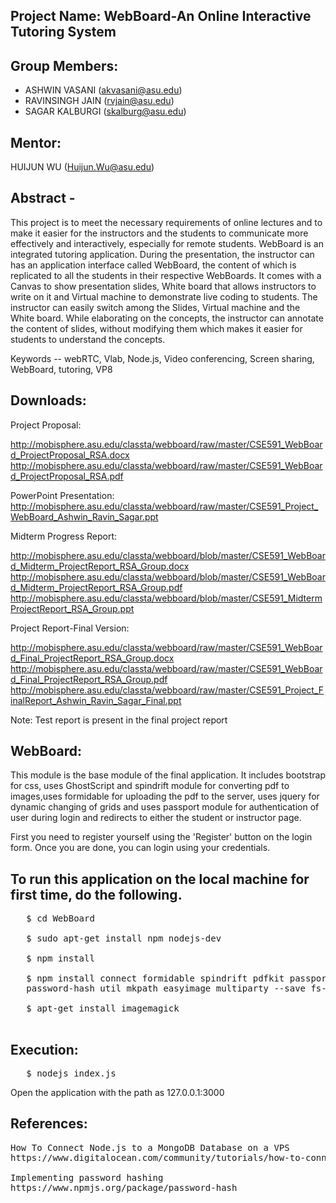 ## Project Name: WebBoard-An Online Interactive Tutoring System ##

## Group Members: ##
* ASHWIN VASANI (akvasani@asu.edu)
* RAVINSINGH JAIN (rvjain@asu.edu)
* SAGAR KALBURGI (skalburg@asu.edu)

## Mentor: ##
HUIJUN WU (Huijun.Wu@asu.edu)

## Abstract - ##

This project is to meet the necessary requirements of online lectures and to make it easier for the 
instructors and the students to communicate more effectively and interactively, especially for remote students. 
WebBoard is an integrated tutoring application. During the presentation, the instructor can has an application 
interface called WebBoard, the content of which is replicated to all the students in their respective WebBoards. 
It comes with a Canvas to show presentation slides, White board that allows instructors to write on it and Virtual 
machine to demonstrate live coding to students. The instructor can easily switch among the Slides, Virtual machine
and the White board. While elaborating on the concepts, the instructor can annotate the content of slides, without 
modifying them which makes it easier for students to understand the concepts.

Keywords -- webRTC, Vlab, Node.js, Video conferencing, Screen sharing, WebBoard,
	 tutoring, VP8


## Downloads: ##
Project Proposal:

http://mobisphere.asu.edu/classta/webboard/raw/master/CSE591_WebBoard_ProjectProposal_RSA.docx
http://mobisphere.asu.edu/classta/webboard/raw/master/CSE591_WebBoard_ProjectProposal_RSA.pdf

PowerPoint Presentation:
http://mobisphere.asu.edu/classta/webboard/raw/master/CSE591_Project_WebBoard_Ashwin_Ravin_Sagar.ppt

Midterm Progress Report:

http://mobisphere.asu.edu/classta/webboard/blob/master/CSE591_WebBoard_Midterm_ProjectReport_RSA_Group.docx
http://mobisphere.asu.edu/classta/webboard/blob/master/CSE591_WebBoard_Midterm_ProjectReport_RSA_Group.pdf
http://mobisphere.asu.edu/classta/webboard/blob/master/CSE591_MidtermProjectReport_RSA_Group.ppt

Project Report-Final Version:

http://mobisphere.asu.edu/classta/webboard/raw/master/CSE591_WebBoard_Final_ProjectReport_RSA_Group.docx
http://mobisphere.asu.edu/classta/webboard/raw/master/CSE591_WebBoard_Final_ProjectReport_RSA_Group.pdf
http://mobisphere.asu.edu/classta/webboard/raw/master/CSE591_Project_FinalReport_Ashwin_Ravin_Sagar_Final.ppt

Note: Test report is present in the final project report

## WebBoard: ##
This module is the base module of the final application.
It includes bootstrap for css, uses GhostScript and spindrift module for converting pdf to
images,uses formidable for uploading the pdf to the server, uses jquery for dynamic changing
of grids and uses passport module for authentication of user during login and redirects to
either the student or instructor page.

First you need to register yourself using the 'Register' button on the login form. Once you
are done, you can login using your credentials.

## To run this application on the local machine for first time, do the following. ##
<pre>
   $ cd WebBoard

   $ sudo apt-get install npm nodejs-dev

   $ npm install

   $ npm install connect formidable spindrift pdfkit passport passport-local pdfutils mongodb \
   password-hash util mkpath easyimage multiparty --save fs-extra express-session cookie-parser body-parser

   $ apt-get install imagemagick

</pre>
## Execution: ##
<pre>
   $ nodejs index.js
</pre>
Open the application with the path as 127.0.0.1:3000

## References: ##
<pre>
How To Connect Node.js to a MongoDB Database on a VPS
https://www.digitalocean.com/community/tutorials/how-to-connect-node-js-to-a-mongodb-database-on-a-vps
 
Implementing password hashing
https://www.npmjs.org/package/password-hash
</pre>